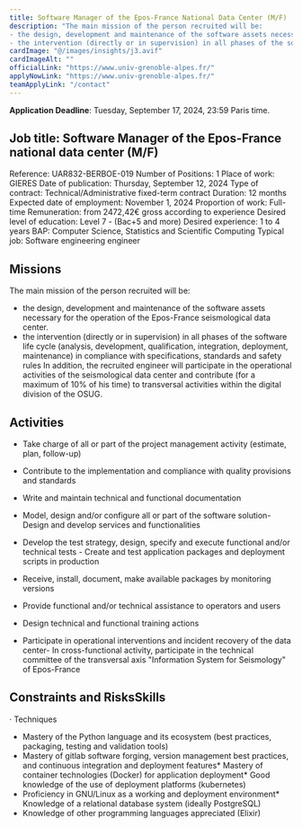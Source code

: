 ```yaml
---
title: Software Manager of the Epos-France National Data Center (M/F)
description: "The main mission of the person recruited will be:
- the design, development and maintenance of the software assets necessary for the operation of the Epos-France seismological data center.
- the intervention (directly or in supervision) in all phases of the software life cycle (analysis, development, qualification, integration, deployment, maintenance) in compliance with specifications, standards and safety rules In addition, the recruited engineer will participate in the operational activities of the seismological data center and contribute (for a maximum of 10% of his time) to transversal activities within the digital division of the OSUG."
cardImage: "@/images/insights/j3.avif"  
cardImageAlt: ""
officialLink: "https://www.univ-grenoble-alpes.fr/"
applyNowLink: "https://www.univ-grenoble-alpes.fr/"
teamApplyLink: "/contact"
---
```


**Application Deadline**: Tuesday, September 17, 2024, 23:59 Paris time.

## Job title: Software Manager of the Epos-France national data center (M/F)

Reference: UAR832-BERBOE-019
Number of Positions: 1
Place of work: GIERES
Date of publication: Thursday, September 12, 2024
Type of contract: Technical/Administrative
fixed-term contract Duration: 12 months
Expected date of employment: November 1, 2024
Proportion of work: Full-time
Remuneration: from 2472,42€ gross according to experience
Desired level of education: Level 7 - (Bac+5 and more)
Desired experience: 1 to 4 years
BAP: Computer Science, Statistics and Scientific
Computing Typical job: Software engineering engineer

## Missions

The main mission of the person recruited will be:
- the design, development and maintenance of the software assets necessary for the operation of the Epos-France seismological data center.
- the intervention (directly or in supervision) in all phases of the software life cycle (analysis, development, qualification, integration, deployment, maintenance) in compliance with specifications, standards and safety
rules In addition, the recruited engineer will participate in the operational activities of the seismological data center and contribute (for a maximum of 10% of his time) to transversal activities within the digital division of the OSUG.

## Activities

- Take charge of all or part of the project management activity (estimate, plan, follow-up)
- Contribute to the implementation and compliance with quality provisions and standards
- Write and maintain technical and functional documentation
- Model, design and/or configure all or part of the software solution- Design and develop services and functionalities

- Develop the test strategy, design, specify and execute functional and/or technical
tests - Create and test application packages and deployment scripts in production
- Receive, install, document, make available packages by monitoring versions
- Provide functional and/or technical assistance to operators and users
- Design technical and functional training actions
- Participate in operational interventions and incident recovery of the data
center- In cross-functional activity, participate in the technical committee of the transversal axis "Information System for Seismology" of Epos-France
## Constraints and RisksSkills

· Techniques
* Mastery of the Python language and its ecosystem (best practices, packaging, testing and validation tools)
* Mastery of gitlab software forging, version management best practices, and continuous
integration and deployment features* Mastery of container technologies (Docker) for application
deployment* Good knowledge of the use of deployment platforms (kubernetes)
* Proficiency in GNU/Linux as a working and deployment
environment* Knowledge of a relational database system (ideally PostgreSQL)
* Knowledge of other programming languages appreciated (Elixir)